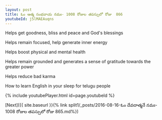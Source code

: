 ```yaml
---
layout: post
title: ఓం ఆత్మ సంభవాయ నమః- 1008 రోజుల తపస్సులో రోజు  866
youtubeId: j5lMAEAuqns
---
```

 
 
Helps get goodness, bliss and peace and God's blessings
 
Helps remain focused, help generate inner energy 
 
Helps boost physical and mental health 
 
Helps remain grounded and generates a sense of gratitude towards the greater power 
 
Helps reduce bad karma
 
How to learn English in your sleep for telugu people
 
 
 
 


{% include youtubePlayer.html id=page.youtubeId %}
 
[Next]({{ site.baseurl }}{% link split1/_posts/2016-08-16-ఓం దేవదాత్మనే నమః- 1008 రోజుల తపస్సులో రోజు  865.md%})
 
